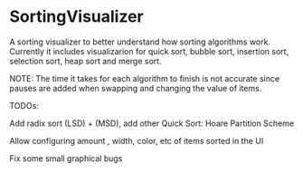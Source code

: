 # SortingVisualizer

A sorting visualizer to better understand how sorting algorithms work. Currently it includes visualizarion for quick sort, bubble sort, insertion sort, selection sort, heap sort and merge sort. 

NOTE: The time it takes for each algorithm to finish is not accurate since pauses are added when swapping and changing the value of items.

TODOs: 

Add radix sort (LSD) + (MSD), add other Quick Sort: Hoare Partition Scheme

Allow configuring amount , width, color, etc of items sorted in the UI

Fix some small graphical bugs



